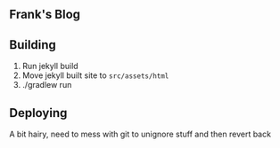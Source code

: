 Frank's Blog
-----------------------------

## Building


1. Run jekyll build
2. Move jekyll built site to `src/assets/html`
3. ./gradlew run


## Deploying

A bit hairy, need to mess with git to unignore stuff and then revert back
